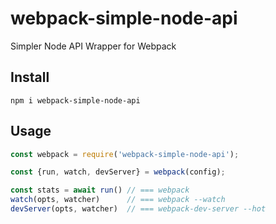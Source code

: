 # webpack-simple-node-api

Simpler Node API Wrapper for Webpack

## Install

```
npm i webpack-simple-node-api
```

## Usage

```js
const webpack = require('webpack-simple-node-api');

const {run, watch, devServer} = webpack(config);

const stats = await run() // === webpack
watch(opts, watcher)      // === webpack --watch
devServer(opts, watcher)  // === webpack-dev-server --hot
```
